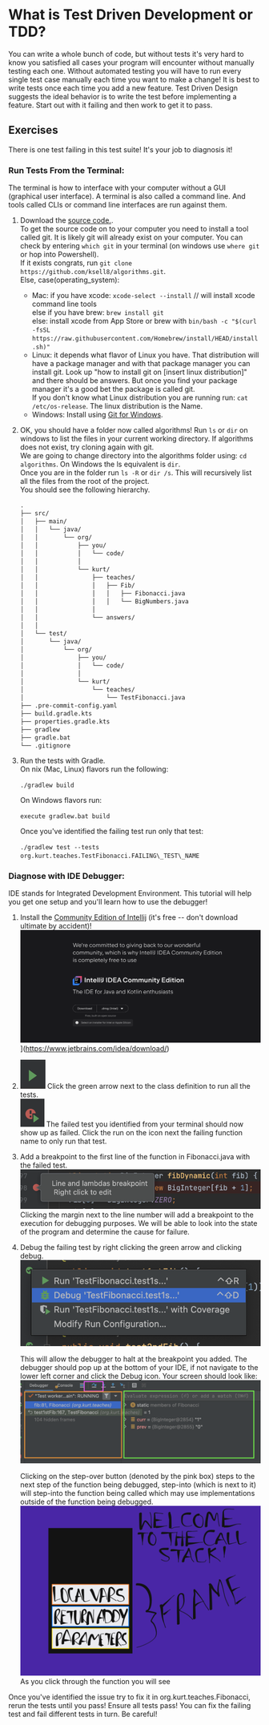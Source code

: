 What is Test Driven Development or TDD? 
========================================

You can write a whole bunch of code, but without tests it's very hard to know you satisfied all cases your program will encounter without manually testing each one. Without automated testing you will have to run every single test case manually each time you want to make a change! It is best to write tests once each time you add a new feature. Test Driven Design suggests the ideal behavior is to write the test before implementing a feature. Start out with it failing and then work to get it to pass.

Exercises
---------

There is one test failing in this test suite! It's your job to diagnosis it!

### Run Tests From the Terminal:

The terminal is how to interface with your computer without a GUI (graphical user interface). A terminal is also called a command line. And tools called CLIs or command line interfaces are run against them.

1.  Download the [source code.](https://github.com/ksell8/algorithms.git).  
    To get the source code on to your computer you need to install a tool called git. It is likely git will already exist on your computer. You can check by entering `which git` in your terminal (on windows use `where git` or hop into Powershell).  
    If it exists congrats, run `git clone https://github.com/ksell8/algorithms.git`.  
    Else, case(operating\_system):
    *   Mac: if you have xcode: `xcode-select --install` // will install xcode command line tools  
        else if you have brew: `brew install git`  
        else: install xcode from App Store or brew with `bin/bash -c "$(curl -fsSL https://raw.githubusercontent.com/Homebrew/install/HEAD/install.sh)"`
    *   Linux: it depends what flavor of Linux you have. That distribution will have a package manager and with that package manager you can install git. Look up "how to install git on \[insert linux distribution\]" and there should be answers. But once you find your package manager it's a good bet the package is called git.  
        If you don't know what Linux distribution you are running run: `cat /etc/os-release`. The linux distribution is the Name.
    *   Windows: Install using [Git for Windows](https://gitforwindows.org/).
2.  OK, you should have a folder now called algorithms! Run `ls` or `dir` on windows to list the files in your current working directory. If algorithms does not exist, try cloning again with git.  
    We are going to change directory into the algorithms folder using: `cd algorithms`. On Windows the ls equivalent is `dir`.  
    Once you are in the folder run `ls -R` or `dir /s`. This will recursively list all the files from the root of the project.  
    You should see the following hierarchy.

    ```
    .
    ├── src/
    │   ├── main/
    │   │   └── java/
    │   │       └── org/
    │   │           ├── you/
    │   │           │   └── code/
    │   │           │      
    │   │           └── kurt/
    │   │               ├── teaches/
    │   │               │   ├── Fib/
    │   │               │   │   ├── Fibonacci.java
    │   │               │   │   └── BigNumbers.java
    │   │               │   
    │   │               └── answers/
    │   │                   
    │   └── test/
    │       └── java/
    │           └── org/
    │               ├── you/
    │               │   └── code/
    │               │       
    │               └── kurt/
    │                   └── teaches/
    │                       └── TestFibonacci.java
    ├── .pre-commit-config.yaml
    ├── build.gradle.kts
    ├── properties.gradle.kts
    ├── gradlew
    ├── gradle.bat
    └── .gitignore
    ```

3.  Run the tests with Gradle.  
    On nix (Mac, Linux) flavors run the following:

    `./gradlew build`


    On Windows flavors run:

    `execute gradlew.bat build`

    Once you've identified the failing test run only that test:

    `./gradlew test --tests org.kurt.teaches.TestFibonacci.FAILING\_TEST\_NAME`

### Diagnose with IDE Debugger:

IDE stands for Integrated Development Environment. This tutorial will help you get one setup and you'll learn how to use the debugger!

1.  Install the [Community Edition of Intellij](https://www.jetbrains.com/idea/download/) (it's free -- don't download ultimate by accident)!  
    ![screenshot-CE](../img/Intellij-IDEA-CE.png)](https://www.jetbrains.com/idea/download/)

2.  ![green-arrow](../img/green-means-go.png) Click the green arrow next to the class definition to run all the tests.  
    ![failed-run](../img/failed-run.png) The failed test you identified from your terminal should now show up as failed. Click the run on the icon next the failing function name to only run that test.
3.  Add a breakpoint to the first line of the function in Fibonacci.java with the failed test.  
    ![breakpoint](../img/breakpoint.png)  
    Clicking the margin next to the line number will add a breakpoint to the execution for debugging purposes. We will be able to look into the state of the program and determine the cause for failure.

4.  Debug the failing test by right clicking the green arrow and clicking debug. ![run-debugger](../img/run-debugger.png)

    This will allow the debugger to halt at the breakpoint you added. The debugger should pop up at the bottom of your IDE, if not navigate to the lower left corner and click the Debug icon. Your screen should look like: ![run-debugger](../img/debugger.png)

    Clicking on the step-over button (denoted by the pink box) steps to the next step of the function being debugged, step-into (which is next to it) will step-into the function being called which may use implementations outside of the function being debugged.  
    ![welcome-to-the-call-stack](../img/call-stack.png)  
    As you click through the function you will see


Once you've identified the issue try to fix it in org.kurt.teaches.Fibonacci, rerun the tests until you pass! Ensure all tests pass! You can fix the failing test and fail different tests in turn. Be careful!